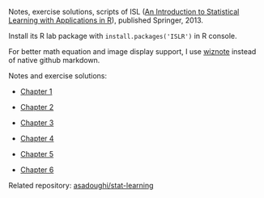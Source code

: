 Notes, exercise solutions, scripts of ISL
([An Introduction to Statistical Learning with Applications in R](http://www-bcf.usc.edu/~gareth/ISL/)),
published Springer, 2013.

Install its R lab package with `install.packages('ISLR')` in R console.

For better math equation and image display support, I use [wiznote](http://wiz.cn/)
instead of native github markdown.

Notes and exercise solutions:

* [Chapter 1](http://23deda4d.wiz03.com/share/s/0zTJFd01gQ7-2X7QpT26_jGQ0SpRUC3ziADd2iUIQ50E_1ga)

* [Chapter 2](http://23deda4d.wiz03.com/share/s/0zTJFd01gQ7-2X7QpT26_jGQ1zTGOZ3taAgU2gPZtV3wdjCj)

* [Chapter 3](http://23deda4d.wiz03.com/share/s/0zTJFd01gQ7-2X7QpT26_jGQ3svyiX3R6k9m28TuU00SiG4R)

* [Chapter 4](http://23deda4d.wiz03.com/share/s/0zTJFd01gQ7-2X7QpT26_jGQ1GAaHx0QpAco2srau22Tw7iu)

* [Chapter 5](http://23deda4d.wiz03.com/share/s/0zTJFd01gQ7-2X7QpT26_jGQ2do6jZ37cAg42RctSg2On5wX)

* [Chapter 6](http://23deda4d.wiz03.com/share/s/0zTJFd01gQ7-2X7QpT26_jGQ2I89T11MdQkO2xVTnd3_HKZZ)

Related repository: [asadoughi/stat-learning](https://github.com/asadoughi/stat-learning/)
